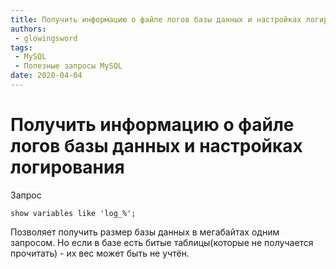 ```yaml
---
title: Получить информацию о файле логов базы данных и настройках логирования
authors: 
 - glowingsword
tags:
 - MySQL
 - Полезные запросы MySQL
date: 2020-04-04
---
```

# Получить информацию о файле логов базы данных и настройках логирования
Запрос

``` mysql
show variables like 'log_%';
```

Позволяет получить размер базы данных в мегабайтах одним запросом. Но
если в базе есть битые таблицы(которые не получается прочитать) - их вес
может быть не учтён.